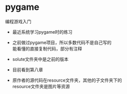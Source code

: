 # pygame
编程游戏入门

+ 最近系统学习pygame时的练习
+ 之前做过pygame项目，所以多数代码不是自己写的    
  能看懂的直接复制代码，部分有注释
+ solute文件夹中是之前的版本

+ 目前看到第八章
+ 原作者的源代码在resource文件夹，其他的子文件夹下的    
 resource文件夹是图片等资源
